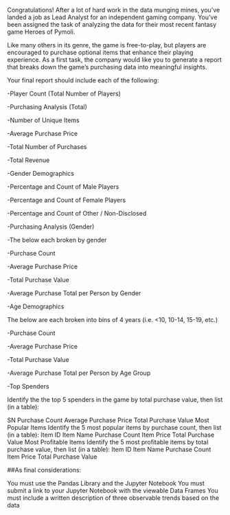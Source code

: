 Congratulations! After a lot of hard work in the data munging mines, you’ve landed a job as Lead Analyst for an independent gaming company. You’ve been assigned the task of analyzing the data for their most recent fantasy game Heroes of Pymoli.

Like many others in its genre, the game is free-to-play, but players are encouraged to purchase optional items that enhance their playing experience. As a first task, the company would like you to generate a report that breaks down the game’s purchasing data into meaningful insights.

Your final report should include each of the following:

-Player Count (Total Number of Players)

-Purchasing Analysis (Total)

-Number of Unique Items

-Average Purchase Price

-Total Number of Purchases

-Total Revenue

-Gender Demographics

-Percentage and Count of Male Players

-Percentage and Count of Female Players

-Percentage and Count of Other / Non-Disclosed

-Purchasing Analysis (Gender)

-The below each broken by gender

-Purchase Count

-Average Purchase Price

-Total Purchase Value

-Average Purchase Total per Person by Gender

-Age Demographics

The below are each broken into bins of 4 years (i.e. <10, 10-14, 15-19, etc.)

-Purchase Count

-Average Purchase Price

-Total Purchase Value

-Average Purchase Total per Person by Age Group

-Top Spenders

Identify the the top 5 spenders in the game by total purchase value, then list (in a table):

SN
Purchase Count
Average Purchase Price
Total Purchase Value
Most Popular Items
Identify the 5 most popular items by purchase count, then list (in a table):
Item ID
Item Name
Purchase Count
Item Price
Total Purchase Value
Most Profitable Items
Identify the 5 most profitable items by total purchase value, then list (in a table):
Item ID
Item Name
Purchase Count
Item Price
Total Purchase Value

##As final considerations:

You must use the Pandas Library and the Jupyter Notebook
You must submit a link to your Jupyter Notebook with the viewable Data Frames
You must include a written description of three observable trends based on the data

